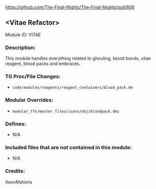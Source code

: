 https://github.com/The-Final-Nights/The-Final-Nights/pull/606

## \<Vitae Refactor>

Module ID: VITAE

### Description:

This module handles everything related to ghouling, blood bonds, vitae reagent, blood packs and embraces.

### TG Proc/File Changes:

- `code/modules/reagents/reagent_containers/blood_pack.dm`

### Modular Overrides:

- `modular_tfn/master_files/icons/obj/bloodpack.dmi`

### Defines:

- N/A

### Included files that are not contained in this module:

- N/A

### Credits:

XeonMations
